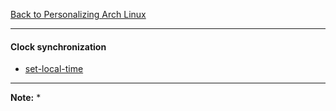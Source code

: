 [Back to Personalizing Arch Linux](../03-personalize-arch-linux.md)
***

#### Clock synchronization
* [set-local-time](../docs/set-local-time.md)

---
__Note:__ 
*
